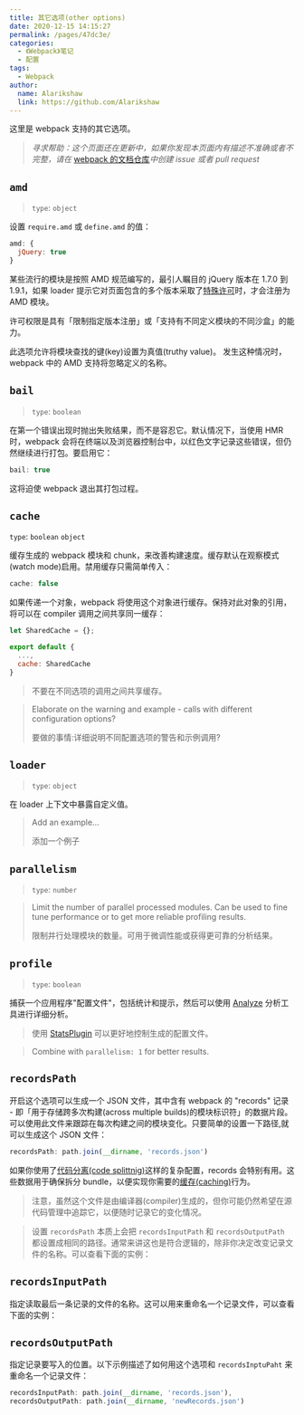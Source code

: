 ```yaml
---
title: 其它选项(other options)
date: 2020-12-15 14:15:27
permalink: /pages/47dc3e/
categories:
  - 《Webpack》笔记
  - 配置
tags: 
  - Webpack 
author: 
  name: Alarikshaw
  link: https://github.com/Alarikshaw
---
```


这里是 webpack 支持的其它选项。

> *寻求帮助：这个页面还在更新中，如果你发现本页面内有描述不准确或者不完整，请在* [webpack 的文档仓库](https://github.com/webpack/webpack.js.org)*中创建 issue 或者 pull request*

## `amd`

> `type`: `object`

设置 `require.amd` 或 `define.amd` 的值：

```js
amd: {
  jQuery: true
}
```

某些流行的模块是按照 AMD 规范编写的，最引人瞩目的 jQuery 版本在 1.7.0 到 1.9.1，如果 loader 提示它对页面包含的多个版本采取了[特殊许可](https://github.com/amdjs/amdjs-api/wiki/jQuery-and-AMD)时，才会注册为 AMD 模块。

许可权限是具有「限制指定版本注册」或「支持有不同定义模块的不同沙盒」的能力。

此选项允许将模块查找的键(key)设置为真值(truthy value)。 发生这种情况时，webpack 中的 AMD 支持将忽略定义的名称。

## `bail`

> `type`: `boolean`

在第一个错误出现时抛出失败结果，而不是容忍它。默认情况下，当使用 HMR 时，webpack 会将在终端以及浏览器控制台中，以红色文字记录这些错误，但仍然继续进行打包。要启用它：

```js
bail: true
```

这将迫使 webpack 退出其打包过程。

## `cache`

`type`: `boolean` `object`

缓存生成的 webpack 模块和 chunk，来改善构建速度。缓存默认在观察模式(watch mode)启用。禁用缓存只需简单传入：

```js
cache: false
```

如果传递一个对象，webpack 将使用这个对象进行缓存。保持对此对象的引用，将可以在 compiler 调用之间共享同一缓存：

```js
let SharedCache = {};

export default {
  ...,
  cache: SharedCache
}
```

> 不要在不同选项的调用之间共享缓存。

> Elaborate on the warning and example - calls with different configuration options?
>
> 要做的事情:详细说明不同配置选项的警告和示例调用?

## `loader`

> `type`: `object`

在 loader 上下文中暴露自定义值。

> Add an example...
>
> 添加一个例子

## `parallelism`

> `type`: `number`

> Limit the number of parallel processed modules. Can be used to fine tune performance or to get more reliable profiling results.
>
> 限制并行处理模块的数量。可用于微调性能或获得更可靠的分析结果。

## `profile`

> `type`: `boolean`

捕获一个应用程序"配置文件"，包括统计和提示，然后可以使用 [Analyze](https://webpack.github.io/analyse/) 分析工具进行详细分析。

> 使用 [StatsPlugin](https://www.npmjs.com/package/stats-webpack-plugin) 可以更好地控制生成的配置文件。

> Combine with `parallelism: 1` for better results.

## `recordsPath`

开启这个选项可以生成一个 JSON 文件，其中含有 webpack 的 "records" 记录 - 即「用于存储跨多次构建(across multiple builds)的模块标识符」的数据片段。可以使用此文件来跟踪在每次构建之间的模块变化。只要简单的设置一下路径,就可以生成这个 JSON 文件：

```js
recordsPath: path.join(__dirname, 'records.json')
```

如果你使用了[代码分离(code splittnig)](https://www.webpackjs.com/guides/code-splitting)这样的复杂配置，records 会特别有用。这些数据用于确保拆分 bundle，以便实现你需要的[缓存(caching)](https://www.webpackjs.com/guides/caching)行为。

> 注意，虽然这个文件是由编译器(compiler)生成的，但你可能仍然希望在源代码管理中追踪它，以便随时记录它的变化情况。

> 设置 `recordsPath` 本质上会把 `recordsInputPath` 和 `recordsOutputPath` 都设置成相同的路径。通常来讲这也是符合逻辑的，除非你决定改变记录文件的名称。可以查看下面的实例：

## `recordsInputPath`

指定读取最后一条记录的文件的名称。这可以用来重命名一个记录文件，可以查看下面的实例：

## `recordsOutputPath`

指定记录要写入的位置。以下示例描述了如何用这个选项和 `recordsInptuPaht` 来重命名一个记录文件：

```js
recordsInputPath: path.join(__dirname, 'records.json'),
recordsOutputPath: path.join(__dirname, 'newRecords.json')
```

